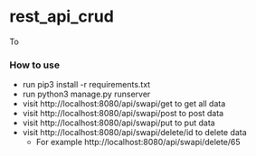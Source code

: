 # rest_api_crud
To 
### How to use
* run pip3 install -r requirements.txt
* run python3 manage.py runserver
* visit http://localhost:8080/api/swapi/get to get all data
* visit http://localhost:8080/api/swapi/post to post data
* visit http://localhost:8080/api/swapi/put to put data
* visit http://localhost:8080/api/swapi/delete/id to delete data
  * For example http://localhost:8080/api/swapi/delete/65 
